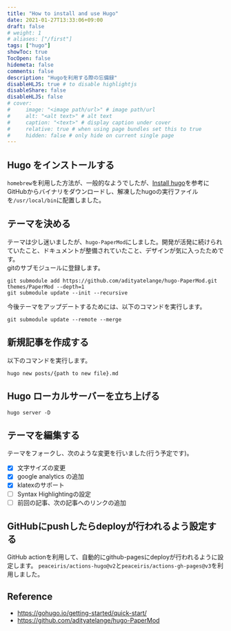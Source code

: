 ```yaml
---
title: "How to install and use Hugo"
date: 2021-01-27T13:33:06+09:00
draft: false
# weight: 1
# aliases: ["/first"]
tags: ["hugo"]
showToc: true
TocOpen: false
hidemeta: false
comments: false
description: "Hugoを利用する際の忘備録"
disableHLJS: true # to disable highlightjs
disableShare: false
disableHLJS: false
# cover:
#     image: "<image path/url>" # image path/url
#     alt: "<alt text>" # alt text
#     caption: "<text>" # display caption under cover
#     relative: true # when using page bundles set this to true
#     hidden: false # only hide on current single page
---
```



## Hugo をインストールする
`homebrew`を利用した方法が、一般的なようでしたが、[Install hugo](https://gohugo.io/getting-started/installing#binary-cross-platform)を参考にGitHubからバイナリをダウンロードし、解凍したhugoの実行ファイルを`/usr/local/bin`に配置しました。

## テーマを決める
テーマは少し迷いましたが、`hugo-PaperMod`にしました。開発が活発に続けられていたこと、ドキュメントが整備されていたこと、デザインが気に入ったためです。  
gitのサブモジュールに登録します。
```shell
git submodule add https://github.com/adityatelange/hugo-PaperMod.git themes/PaperMod --depth=1
git submodule update --init --recursive
```
今後テーマをアップデートするためには、以下のコマンドを実行します。
```shell
git submodule update --remote --merge
```

## 新規記事を作成する
以下のコマンドを実行します。
```
hugo new posts/{path to new file}.md
```

## Hugo ローカルサーバーを立ち上げる
```
hugo server -D
```

## テーマを編集する
テーマをフォークし、次のような変更を行いました(行う予定です)。
- [x] 文字サイズの変更
- [x] google analytics の追加
- [x] klatexのサポート
- [ ] Syntax Highlightingの設定
- [ ] 前回の記事、次の記事へのリンクの追加

## GitHubにpushしたらdeployが行われるよう設定する
GitHub actionを利用して、自動的にgithub-pagesにdeployが行われるように設定します。
`peaceiris/actions-hugo@v2`と`peaceiris/actions-gh-pages@v3`を利用しました。

## Reference 
- https://gohugo.io/getting-started/quick-start/
- https://github.com/adityatelange/hugo-PaperMod